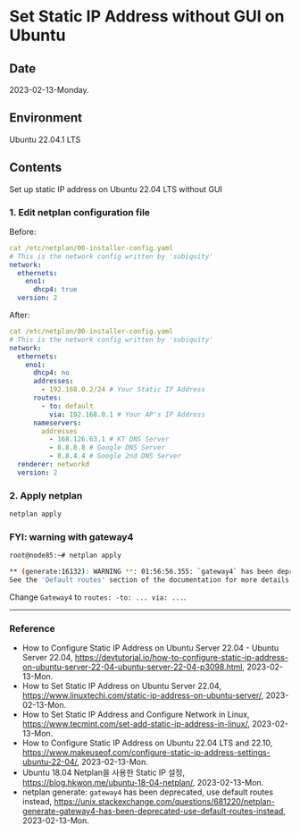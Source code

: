 # Set Static IP Address without GUI on Ubuntu

## Date

2023-02-13-Monday.

## Environment

Ubuntu 22.04.1 LTS

## Contents

Set up static IP address on Ubuntu 22.04 LTS without GUI

### 1. Edit netplan configuration file

Before:

```YAML
cat /etc/netplan/00-installer-config.yaml
# This is the network config written by 'subiquity'
network:
  ethernets:
    eno1:
      dhcp4: true
  version: 2
```

After:

```YAML
cat /etc/netplan/00-installer-config.yaml
# This is the network config written by 'subiquity'
network:
  ethernets:
    eno1:
      dhcp4: no
      addresses:
        - 192.168.0.2/24 # Your Static IP Address
      routes:
        - to: default
          via: 192.168.0.1 # Your AP's IP Address
      nameservers:
        addresses
          - 168.126.63.1 # KT DNS Server
          - 8.8.8.8 # Google DNS Server
          - 8.8.4.4 # Google 2nd DNS Server 
  renderer: networkd
  version: 2
```

### 2. Apply netplan

```Bash
netplan apply
```

### FYI: warning with gateway4

```Bash
root@node85:~# netplan apply

** (generate:16132): WARNING **: 01:56:56.355: `gateway4` has been deprecated, use default routes instead.
See the 'Default routes' section of the documentation for more details.
```

Change `Gateway4` to `routes: -to: ... via: ...`.

---

### Reference
- How to Configure Static IP Address on Ubuntu Server 22.04 - Ubuntu Server 22.04, https://devtutorial.io/how-to-configure-static-ip-address-on-ubuntu-server-22-04-ubuntu-server-22-04-p3098.html, 2023-02-13-Mon.
- How to Set Static IP Address on Ubuntu Server 22.04, https://www.linuxtechi.com/static-ip-address-on-ubuntu-server/, 2023-02-13-Mon.
- How to Set Static IP Address and Configure Network in Linux, https://www.tecmint.com/set-add-static-ip-address-in-linux/, 2023-02-13-Mon.
- How to Configure Static IP Address on Ubuntu 22.04 LTS and 22.10, https://www.makeuseof.com/configure-static-ip-address-settings-ubuntu-22-04/, 2023-02-13-Mon.
- Ubuntu 18.04 Netplan을 사용한 Static IP 설정, https://blog.hkwon.me/ubuntu-18-04-netplan/, 2023-02-13-Mon.
- netplan generate: `gateway4` has been deprecated, use default routes instead, https://unix.stackexchange.com/questions/681220/netplan-generate-gateway4-has-been-deprecated-use-default-routes-instead, 2023-02-13-Mon.
